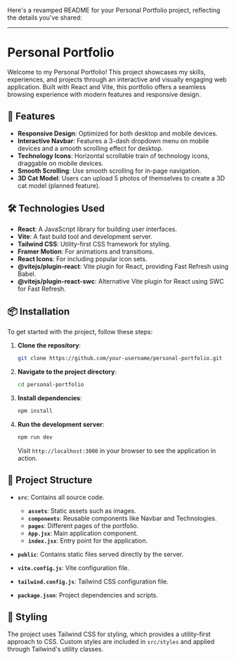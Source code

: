 Here's a revamped README for your Personal Portfolio project, reflecting the details you've shared:

---

# Personal Portfolio

Welcome to my Personal Portfolio! This project showcases my skills, experiences, and projects through an interactive and visually engaging web application. Built with React and Vite, this portfolio offers a seamless browsing experience with modern features and responsive design.

## 🚀 Features

- **Responsive Design**: Optimized for both desktop and mobile devices.
- **Interactive Navbar**: Features a 3-dash dropdown menu on mobile devices and a smooth scrolling effect for desktop.
- **Technology Icons**: Horizontal scrollable train of technology icons, draggable on mobile devices.
- **Smooth Scrolling**: Use smooth scrolling for in-page navigation.
- **3D Cat Model**: Users can upload 5 photos of themselves to create a 3D cat model (planned feature).

## 🛠️ Technologies Used

- **React**: A JavaScript library for building user interfaces.
- **Vite**: A fast build tool and development server.
- **Tailwind CSS**: Utility-first CSS framework for styling.
- **Framer Motion**: For animations and transitions.
- **React Icons**: For including popular icon sets.
- **@vitejs/plugin-react**: Vite plugin for React, providing Fast Refresh using Babel.
- **@vitejs/plugin-react-swc**: Alternative Vite plugin for React using SWC for Fast Refresh.

## 📦 Installation

To get started with the project, follow these steps:

1. **Clone the repository**:
   ```bash
   git clone https://github.com/your-username/personal-portfolio.git
   ```

2. **Navigate to the project directory**:
   ```bash
   cd personal-portfolio
   ```

3. **Install dependencies**:
   ```bash
   npm install
   ```

4. **Run the development server**:
   ```bash
   npm run dev
   ```

   Visit `http://localhost:3000` in your browser to see the application in action.

## 📄 Project Structure

- **`src`**: Contains all source code.
  - **`assets`**: Static assets such as images.
  - **`components`**: Reusable components like Navbar and Technologies.
  - **`pages`**: Different pages of the portfolio.
  - **`App.jsx`**: Main application component.
  - **`index.jsx`**: Entry point for the application.

- **`public`**: Contains static files served directly by the server.
- **`vite.config.js`**: Vite configuration file.
- **`tailwind.config.js`**: Tailwind CSS configuration file.
- **`package.json`**: Project dependencies and scripts.

## 🎨 Styling

The project uses Tailwind CSS for styling, which provides a utility-first approach to CSS. Custom styles are included in `src/styles` and applied through Tailwind's utility classes.
